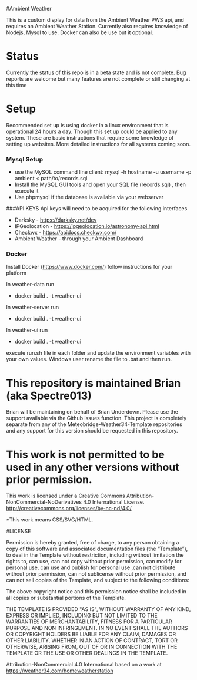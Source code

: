 #Ambient Weather

This is a custom display for data from the Ambient Weather PWS api, and requires an Ambient Weather Station. Currently also requires knowledge of Nodejs, Mysql to use. Docker can also be use but it optional.

# Status
Currently the status of this repo is in a beta state and is not complete. Bug reports are welcome but many features are not complete or still changing at this time 


# Setup
Recommended set up is  using docker in a linux environment that is operational 24 hours a day. Though this set up could be applied to any system. 
These are basic instructions that require some knowledge of setting up websites. More detailed instructions for all systems coming soon.

### Mysql Setup
	
 - use the MySQL command line client: mysql -h hostname -u username -p ambient < path/to/records.sql
 - Install the MySQL GUI tools and open your SQL file (records.sql) , then execute it
 - Use phpmysql if the database is available via your webserver 

###API KEYS
Api keys will need to be acquired for the following interfaces

- Darksky - https://darksky.net/dev
- IPGeolocation - https://ipgeolocation.io/astronomy-api.html
- Checkwx - https://apidocs.checkwx.com/
- Ambient Weather - through your Ambient Dashboard

### Docker

Install Docker (https://www.docker.com/) follow instructions for your platform

In weather-data run 

- docker build . -t weather-ui

In weather-server run 

- docker build . -t weather-ui

In weather-ui run 

- docker build . -t weather-ui

execute run.sh file in each folder and update the environment variables with your own values. Windows user rename the file to .bat and then run.


# This repository is maintained Brian (aka Spectre013)

Brian will be maintaining on behalf of Brian Underdown.
Please use the support available via the Github issues function. This project is completely separate from any of the Meteobridge-Weather34-Template repositories and any support for this version should be requested in this repository.  

# This work is not permitted to be used in any other versions without prior permission.
This work is licensed under a Creative Commons Attribution-NonCommercial-NoDerivatives 4.0 International License.
http://creativecommons.org/licenses/by-nc-nd/4.0/

*This work means CSS/SVG/HTML.

#LICENSE
<!--
Copyright (c) 2016 by Brian Underdown (https://weather34.com) CSS/SVG
Copyright (c) 2019 by Brian Paulson (https://weather.zoms.net) JS/SQL/HTML
-->
Permission is hereby granted, free of charge, to any person obtaining a copy of this software and associated documentation files (the “Template”), to deal in the Template without restriction, including without limitation the rights to, can use, can not copy without prior permission, can modify for personal use, can use and publish for personal use ,can not distribute without prior permission, can not sublicense without prior permission, and can not sell copies of the Template, and subject to the following conditions:

The above copyright notice and this permission notice shall be included in all copies or substantial portions of the Template.

THE TEMPLATE IS PROVIDED "AS IS", WITHOUT WARRANTY OF ANY KIND, EXPRESS OR IMPLIED, INCLUDING BUT NOT LIMITED TO THE WARRANTIES OF MERCHANTABILITY, FITNESS FOR A PARTICULAR PURPOSE AND NON INFRINGEMENT. IN NO EVENT SHALL THE AUTHORS OR COPYRIGHT HOLDERS BE LIABLE FOR ANY CLAIM, DAMAGES OR OTHER LIABILITY, WHETHER IN AN ACTION OF CONTRACT, TORT OR OTHERWISE, ARISING FROM, OUT OF OR IN CONNECTION WITH THE TEMPLATE OR THE USE OR OTHER DEALINGS IN THE TEMPLATE.


Attribution-NonCommercial 4.0 International based on a work at https://weather34.com/homeweatherstation